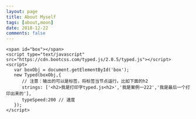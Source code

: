 ```yaml
---
layout: page
title: About Myself
tags: [about,moon]
date: 2018-12-22
comments: false
---
```


<!-- <link href="/assets/css/typed.css" rel="stylesheet"> -->

<!-- typed start-->
<!-- <div id="home" class="tab-pane fade in active">
<div class="home-content">
    <div role="home-title">
    <h2>I am
        <div id="typed-strings"><span>Allen Tan</span> <span>Code Rookie</span> <span>Moving</span></div>
        <span id="typing" style="white-space:pre;"></span></h2>
    </div>
    <p>I am just a ordinary person<br/>
    But I want to do something extraordinary
    </p>
</div>
<div id="countdown"></div>
</div>   -->
<!-- typed end -->
<!-- <script src="/assets/js/jquery.min.js" type="text/javascript"></script>
<script src="https://cdn.bootcss.com/typed.js/2.0.9/typed.min.js"></script>
<script>
    $(function(){
        $("#typing").typed({
            stringsElement: $('#typed-strings'),
            typeSpeed: 100,
            backDelay: 1000,
            loop: true,
            contentType: 'html',
            loopCount: false,
        });
    });
</script> -->
<style type="text/css">
    /* 如果光标没出现，而是出现在下一行，那么就是盒子是块级标签，必须得转换成行内标签 */
    h2 {
      display: inline;
    }
    /* 想让的光标闪动的话，复制下面的代码 */
    .typed-cursor{
      opacity: 1;
      animation: typedjsBlink 0.7s infinite;
      -webkit-animation: typedjsBlink 0.7s infinite;
      animation: typedjsBlink 0.7s infinite;
    }
    @keyframes typedjsBlink{
      50% { opacity: 0.0; }
    }
    @-webkit-keyframes typedjsBlink{
      0% { opacity: 1; }
      50% { opacity: 0.0; }
      100% { opacity: 1; }
    }
    .typed-fade-out{
      opacity: 0;
      transition: opacity .25s;
      -webkit-animation: 0;
      animation: 0;
    }
    </style>
    
    <span id="box"></span>
    <script type="text/javascript" src="https://cdn.bootcss.com/typed.js/2.0.5/typed.js"></script>
    <script>
       var boxObj = document.getElementById('box');
       new Typed(boxObj,{
          // 注意：输出的可以是标签，将标签当节点运行。比如下面的h2
          strings: ['<h2>我是打印字typed.js<h2>','我是案例一222','我是最后一个打印出来的'],
          typeSpeed:200 // 速度
       });
    </script>